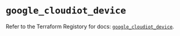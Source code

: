 # `google_cloudiot_device`

Refer to the Terraform Registory for docs: [`google_cloudiot_device`](https://registry.terraform.io/providers/hashicorp/google/4.69.1/docs/resources/cloudiot_device).
